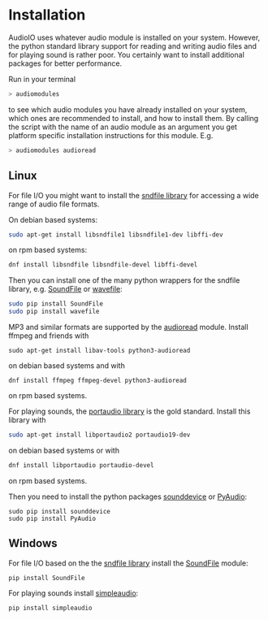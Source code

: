 # Installation

AudioIO uses whatever audio module is installed on your
system. However, the python standard library support for reading and
writing audio files and for playing sound is rather poor. You certainly want
to install additional packages for better performance.

Run in your terminal
```sh
> audiomodules
```
to see which audio modules you have already installed on your system,
which ones are recommended to install, and how to install them. By
calling the script with the name of an audio module as an argument you
get platform specific installation instructions for this module. E.g.
```sh
> audiomodules audioread
```


## Linux

For file I/O you might want to install the
[sndfile library](http://www.mega-nerd.com/libsndfile/)
for accessing a wide range of audio file formats.

On debian based systems:
```sh
sudo apt-get install libsndfile1 libsndfile1-dev libffi-dev
```
on rpm based systems:
```sh
dnf install libsndfile libsndfile-devel libffi-devel
```

Then you can install one of the many python wrappers for the sndfile
library, e.g. [SoundFile](http://pysoundfile.readthedocs.org) or [wavefile](https://github.com/vokimon/python-wavefile):
```sh
sudo pip install SoundFile
sudo pip install wavefile
```

MP3 and similar formats are supported by the 
[audioread](https://github.com/beetbox/audioread) module.
Install ffmpeg and friends with
```
sudo apt-get install libav-tools python3-audioread
```
on debian based systems and with
```
dnf install ffmpeg ffmpeg-devel python3-audioread
```
on rpm based systems.

For playing sounds, the [portaudio library](http://www.portaudio.com)
is the gold standard. Install this library with
```sh
sudo apt-get install libportaudio2 portaudio19-dev
```
on debian based systems or with
```sh
dnf install libportaudio portaudio-devel
```
on rpm based systems.

Then you need to install the python packages [sounddevice](https://python-sounddevice.readthedocs.io) or [PyAudio](https://people.csail.mit.edu/hubert/pyaudio):
```
sudo pip install sounddevice
sudo pip install PyAudio
```


## Windows

For file I/O based on the the [sndfile library](http://www.mega-nerd.com/libsndfile/)
install the [SoundFile](http://pysoundfile.readthedocs.org) module:
```sh
pip install SoundFile
```

For playing sounds install [simpleaudio](https://simpleaudio.readthedocs.io):
```sh
pip install simpleaudio
```
